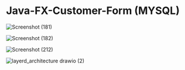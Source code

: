 # Java-FX-Customer-Form (MYSQL)

![Screenshot (181)](https://github.com/user-attachments/assets/16217eb6-00cc-485d-be40-9fc354b23673)

![Screenshot (182)](https://github.com/user-attachments/assets/a8da87c0-1fe1-406e-8610-78c37d073e30)

![Screenshot (212)](https://github.com/user-attachments/assets/68625ded-0cc4-4e4f-b417-96d534c06d53)

![layerd_architecture drawio (2)](https://github.com/user-attachments/assets/fb43f3cd-fb69-4cf3-a9a5-547d5df5ff6a)


